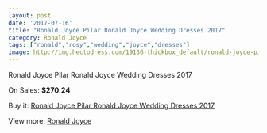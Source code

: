 ```yaml
---
layout: post
date: '2017-07-16'
title: "Ronald Joyce Pilar Ronald Joyce Wedding Dresses 2017"
category: Ronald Joyce
tags: ["ronald","rosy","wedding","joyce","dresses"]
image: http://img.hectodress.com/19136-thickbox_default/ronald-joyce-pilar-ronald-joyce-wedding-dresses-2013.jpg
---
```

Ronald Joyce Pilar Ronald Joyce Wedding Dresses 2017

On Sales: **$270.24**
<a href="https://www.hectodress.com/ronald-joyce/8965-ronald-joyce-pilar-ronald-joyce-wedding-dresses-2013.html"><amp-img layout="responsive" width="600" height="600" src="//img.hectodress.com/19136-thickbox_default/ronald-joyce-pilar-ronald-joyce-wedding-dresses-2013.jpg" alt="Ronald Joyce Pilar Ronald Joyce Wedding Dresses 2017 0" /></a>
<a href="https://www.hectodress.com/ronald-joyce/8965-ronald-joyce-pilar-ronald-joyce-wedding-dresses-2013.html"><amp-img layout="responsive" width="600" height="600" src="//img.hectodress.com/19139-thickbox_default/ronald-joyce-pilar-ronald-joyce-wedding-dresses-2013.jpg" alt="Ronald Joyce Pilar Ronald Joyce Wedding Dresses 2017 1" /></a>
<a href="https://www.hectodress.com/ronald-joyce/8965-ronald-joyce-pilar-ronald-joyce-wedding-dresses-2013.html"><amp-img layout="responsive" width="600" height="600" src="//img.hectodress.com/19138-thickbox_default/ronald-joyce-pilar-ronald-joyce-wedding-dresses-2013.jpg" alt="Ronald Joyce Pilar Ronald Joyce Wedding Dresses 2017 2" /></a>
<a href="https://www.hectodress.com/ronald-joyce/8965-ronald-joyce-pilar-ronald-joyce-wedding-dresses-2013.html"><amp-img layout="responsive" width="600" height="600" src="//img.hectodress.com/19137-thickbox_default/ronald-joyce-pilar-ronald-joyce-wedding-dresses-2013.jpg" alt="Ronald Joyce Pilar Ronald Joyce Wedding Dresses 2017 3" /></a>

Buy it: [Ronald Joyce Pilar Ronald Joyce Wedding Dresses 2017](https://www.hectodress.com/ronald-joyce/8965-ronald-joyce-pilar-ronald-joyce-wedding-dresses-2013.html "Ronald Joyce Pilar Ronald Joyce Wedding Dresses 2017")

View more: [Ronald Joyce](https://www.hectodress.com/149-ronald-joyce "Ronald Joyce")